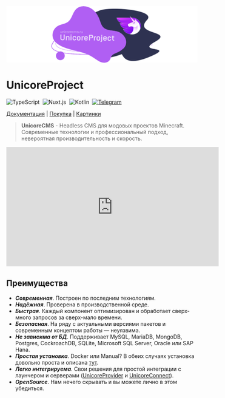 <img src="https://github.com/UnicoreProject/.github/blob/main/profile/unicoreproject.png?raw=true?v=2" />

# UnicoreProject

<p>
  <img alt="TypeScript" src="https://img.shields.io/badge/-TypeScript-05122A?style=flat&logo=TypeScript"/>&nbsp;
  <img alt="Nuxt.js" src="https://img.shields.io/badge/-Nuxt.js-05122A?style=flat&logo=Nuxt.js"/>&nbsp;
  <img alt="Kotlin" src="https://img.shields.io/badge/-Kotlin-05122A?style=flat&logo=Kotlin&logoColor=FFA518"/>&nbsp;
  <a href="https://t.me/unicore_project"><img alt="Telegram" src="https://img.shields.io/endpoint?style=social&url=https://runkit.io/damiankrawczyk/telegram-badge/branches/master?url=https://t.me/unicore_project"/></a>&nbsp;
</p>
  
<p>
  <a href="https://unicorecms.ru/docs/" target="_blank">Документация</a> |
  <a href="https://unicorecms.ru/buy/" target="_blank">Покупка</a> |
  <a href="https://unicorecms.ru/screens" target="_blank">Картинки</a>
</p>

> **UnicoreCMS** - Headless CMS для модовых проектов Minecraft. Современные технологии и профессиональный подход, невероятная производительность и скорость. 

<iframe width="560" height="315" src="https://www.youtube-nocookie.com/embed/DignnahcC0w" frameborder="0" allow="accelerometer; autoplay; encrypted-media; gyroscope; picture-in-picture" allowfullscreen></iframe>

## Преимущества
- ***Современная***. Построен по последним технологиям. 
- ***Надёжная***. Проверена в производственной среде. 
- ***Быстрая***. Каждый компонент оптимизирован и обработает сверх-много запросов за сверх-мало времени. 
- ***Безопасная***. На ряду с актуальными версиями пакетов и современным концептом работы — неуязвима. 
- ***Не зависима от БД***. Поддерживает MySQL, MariaDB, MongoDB, Postgres, CockroachDB, SQLite, Microsoft SQL Server, Oracle или SAP Hana.
- ***Простая установка***. Docker или Manual? В обеих случаях установка довольно проста и описана [тут](install).
- ***Легко интегрируема***. Свои решения для простой интеграции с лаунчером и серверами ([UnicoreProvider](https://unicorecms.ru/docs/settings/unicore-provider) и [UnicoreConnect](https://unicorecms.ru/docs/settings/unicore-connect)). 
- ***OpenSource***. Нам нечего скрывать и вы можете лично в этом убедиться.
